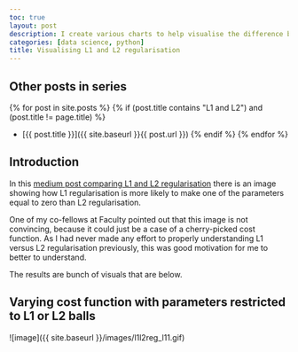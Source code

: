 ```yaml
---
toc: true
layout: post
description: I create various charts to help visualise the difference between L1 and L2 regularisation. The pattern is clear and L1 regularisation does tend to force parameters to zero.
categories: [data science, python]
title: Visualising L1 and L2 regularisation
---
```

## Other posts in series
{% for post in site.posts %}
{% if (post.title contains "L1 and L2") and (post.title != page.title) %}
* [{{ post.title }}]({{ site.baseurl }}{{ post.url }})
{% endif %}
{% endfor %}

## Introduction
In this [medium post comparing L1 and L2 regularisation](https://medium.com/@davidsotunbo/ridge-and-lasso-regression-an-illustration-and-explanation-using-sklearn-in-python-4853cd543898) there is an image showing how L1 regularisation is more likely to make one of the parameters equal to zero than L2 regularisation.

One of my co-fellows at Faculty pointed out that this image is not convincing, because it could just be a case of a cherry-picked cost function. As I had never made any effort to properly understanding L1 versus L2 regularisation previously, this was good motivation for me to better to understand.

The results are bunch of visuals that are below.

## Varying cost function with parameters restricted to L1 or L2 balls

![image]({{ site.baseurl }}/images/l1l2reg_l11.gif)
